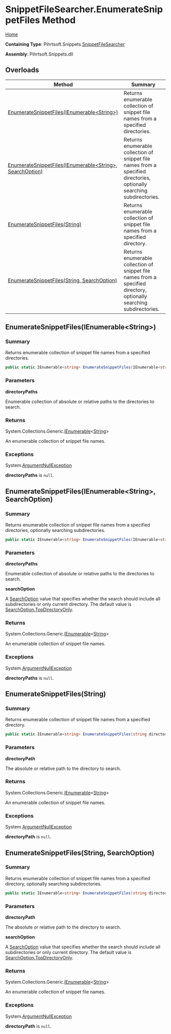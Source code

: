 # SnippetFileSearcher\.EnumerateSnippetFiles Method

[Home](../../../../README.md)

**Containing Type**: Pihrtsoft\.Snippets\.[SnippetFileSearcher](../README.md)

**Assembly**: Pihrtsoft\.Snippets\.dll

## Overloads

| Method | Summary |
| ------ | ------- |
| [EnumerateSnippetFiles(IEnumerable\<String>)](#Pihrtsoft_Snippets_SnippetFileSearcher_EnumerateSnippetFiles_System_Collections_Generic_IEnumerable_System_String__) | Returns enumerable collection of snippet file names from a specified directories\. |
| [EnumerateSnippetFiles(IEnumerable\<String>, SearchOption)](#Pihrtsoft_Snippets_SnippetFileSearcher_EnumerateSnippetFiles_System_Collections_Generic_IEnumerable_System_String__System_IO_SearchOption_) | Returns enumerable collection of snippet file names from a specified directories, optionally searching subdirectories\. |
| [EnumerateSnippetFiles(String)](#Pihrtsoft_Snippets_SnippetFileSearcher_EnumerateSnippetFiles_System_String_) | Returns enumerable collection of snippet file names from a specified directory\. |
| [EnumerateSnippetFiles(String, SearchOption)](#Pihrtsoft_Snippets_SnippetFileSearcher_EnumerateSnippetFiles_System_String_System_IO_SearchOption_) | Returns enumerable collection of snippet file names from a specified directory, optionally searching subdirectories\. |

## EnumerateSnippetFiles\(IEnumerable\<String>\) <a name="Pihrtsoft_Snippets_SnippetFileSearcher_EnumerateSnippetFiles_System_Collections_Generic_IEnumerable_System_String__"></a>

### Summary

Returns enumerable collection of snippet file names from a specified directories\.

```csharp
public static IEnumerable<string> EnumerateSnippetFiles(IEnumerable<string> directoryPaths)
```

### Parameters

**directoryPaths**

Enumerable collection of absolute or relative paths to the directories to search\.

### Returns

System\.Collections\.Generic\.[IEnumerable](https://docs.microsoft.com/en-us/dotnet/api/system.collections.generic.ienumerable-1)\<[String](https://docs.microsoft.com/en-us/dotnet/api/system.string)>

An enumerable collection of snippet file names\.

### Exceptions

System\.[ArgumentNullException](https://docs.microsoft.com/en-us/dotnet/api/system.argumentnullexception)

**directoryPaths** is `null`\.

## EnumerateSnippetFiles\(IEnumerable\<String>, SearchOption\) <a name="Pihrtsoft_Snippets_SnippetFileSearcher_EnumerateSnippetFiles_System_Collections_Generic_IEnumerable_System_String__System_IO_SearchOption_"></a>

### Summary

Returns enumerable collection of snippet file names from a specified directories, optionally searching subdirectories\.

```csharp
public static IEnumerable<string> EnumerateSnippetFiles(IEnumerable<string> directoryPaths, SearchOption searchOption)
```

### Parameters

**directoryPaths**

Enumerable collection of absolute or relative paths to the directories to search\.

**searchOption**

A [SearchOption](https://docs.microsoft.com/en-us/dotnet/api/system.io.searchoption) value that specifies whether the search should include all subdirectories or only current directory\. The default value is [SearchOption.TopDirectoryOnly](https://docs.microsoft.com/en-us/dotnet/api/system.io.searchoption.topdirectoryonly)\.

### Returns

System\.Collections\.Generic\.[IEnumerable](https://docs.microsoft.com/en-us/dotnet/api/system.collections.generic.ienumerable-1)\<[String](https://docs.microsoft.com/en-us/dotnet/api/system.string)>

An enumerable collection of snippet file names\.

### Exceptions

System\.[ArgumentNullException](https://docs.microsoft.com/en-us/dotnet/api/system.argumentnullexception)

**directoryPaths** is `null`\.

## EnumerateSnippetFiles\(String\) <a name="Pihrtsoft_Snippets_SnippetFileSearcher_EnumerateSnippetFiles_System_String_"></a>

### Summary

Returns enumerable collection of snippet file names from a specified directory\.

```csharp
public static IEnumerable<string> EnumerateSnippetFiles(string directoryPath)
```

### Parameters

**directoryPath**

The absolute or relative path to the directory to search\.

### Returns

System\.Collections\.Generic\.[IEnumerable](https://docs.microsoft.com/en-us/dotnet/api/system.collections.generic.ienumerable-1)\<[String](https://docs.microsoft.com/en-us/dotnet/api/system.string)>

An enumerable collection of snippet file names\.

### Exceptions

System\.[ArgumentNullException](https://docs.microsoft.com/en-us/dotnet/api/system.argumentnullexception)

**directoryPath** is `null`\.

## EnumerateSnippetFiles\(String, SearchOption\) <a name="Pihrtsoft_Snippets_SnippetFileSearcher_EnumerateSnippetFiles_System_String_System_IO_SearchOption_"></a>

### Summary

Returns enumerable collection of snippet file names from a specified directory, optionally searching subdirectories\.

```csharp
public static IEnumerable<string> EnumerateSnippetFiles(string directoryPath, SearchOption searchOption)
```

### Parameters

**directoryPath**

The absolute or relative path to the directory to search\.

**searchOption**

A [SearchOption](https://docs.microsoft.com/en-us/dotnet/api/system.io.searchoption) value that specifies whether the search should include all subdirectories or only current directory\. The default value is [SearchOption.TopDirectoryOnly](https://docs.microsoft.com/en-us/dotnet/api/system.io.searchoption.topdirectoryonly)\.

### Returns

System\.Collections\.Generic\.[IEnumerable](https://docs.microsoft.com/en-us/dotnet/api/system.collections.generic.ienumerable-1)\<[String](https://docs.microsoft.com/en-us/dotnet/api/system.string)>

An enumerable collection of snippet file names\.

### Exceptions

System\.[ArgumentNullException](https://docs.microsoft.com/en-us/dotnet/api/system.argumentnullexception)

**directoryPath** is `null`\.

